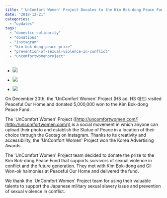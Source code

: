 ```yaml
---
title: "'UnComfort Women' Project Donates to the Kim Bok-dong Peace Fund"
date: "2018-12-21"
categories: 
  - "updates"
tags: 
  - "domestic-solidarity"
  - "donations"
  - "instagram"
  - "kim-bok-dong-peace-prize"
  - "prevention-of-sexual-violence-in-conflict"
  - "uncomfortwomenproject"
---
```


- ![](http://womenandwar.net/kr/wp-content/uploads/2018/12/muje-1-02-683x1024.jpg)
    
- ![](http://womenandwar.net/kr/wp-content/uploads/2018/12/muje-1-04-683x1024.jpg)
    
- ![](http://womenandwar.net/kr/wp-content/uploads/2018/12/muje-1-03-683x1024.jpg)
    

On December 20th, the 'UnComfort Women' Project (HS ad, HS 애드) visited Peaceful Our Home and donated 5,000,000 won to the Kim Bok-dong Peace Fund.

The 'UnComfort Women' Project ([http://uncomfortwomen.com/](http://uncomfortwomen.com/)) is a social movement in which anyone can upload their photo and establish the Statue of Peace in a location of their choice through the Geotag on Instagram. Thanks to its creativity and accessibility, the 'UnComfort Women' Project won the Korea Advertising Awards.

The 'UnComfort Women' Project team decided to donate the prize to the Kim Bok-dong Peace Fund that supports survivors of sexual violence in conflict and the future generation. They met with Kim Bok-dong and Gil Won-ok halmonies at Peaceful Our Home and delivered the fund.

We thank the 'UnComfort Women' Project team for using their valuable talents to support the Japanese military sexual slavery issue and prevention of sexual violence in conflict.
